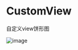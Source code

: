 # CustomView
自定义view饼形图

![image](https://github.com/crazyqiang/CustomView/blob/master/initpintu.jpg) 
